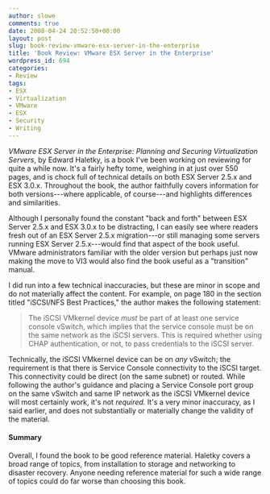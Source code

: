 ```yaml
---
author: slowe
comments: true
date: 2008-04-24 20:52:50+00:00
layout: post
slug: book-review-vmware-esx-server-in-the-enterprise
title: 'Book Review: VMware ESX Server in the Enterprise'
wordpress_id: 694
categories:
- Review
tags:
- ESX
- Virtualization
- VMware
- ESX
- Security
- Writing
---
```


_VMware ESX Server in the Enterprise: Planning and Securing Virtualization Servers_, by Edward Haletky, is a book I've been working on reviewing for quite a while now. It's a fairly hefty tome, weighing in at just over 550 pages, and is chock full of technical details on both ESX Server 2.5.x and ESX 3.0.x. Throughout the book, the author faithfully covers information for both versions---where applicable, of course---and highlights differences and similarities.

Although I personally found the constant "back and forth" between ESX Server 2.5.x and ESX 3.0.x to be distracting, I can easily see where readers fresh out of an ESX Server 2.5.x migration---or still managing some servers running ESX Server 2.5.x---would find that aspect of the book useful. VMware administrators familiar with the older version but perhaps just now making the move to VI3 would also find the book useful as a "transition" manual.

I did run into a few technical inaccuracies, but these are minor in scope and do not materially affect the content. For example, on page 180 in the section titled "iSCSI/NFS Best Practices," the author makes the following statement:

>The iSCSI VMkernel device _must_ be part of at least one service console vSwitch, which implies that the service console must be on the same network as the iSCSI servers. This is required whether using CHAP authentication, or not, to pass credentials to the iSCSI server.

Technically, the iSCSI VMkernel device can be on _any_ vSwitch; the requirement is that there is Service Console connectivity to the iSCSI target. This connectivity could be direct (on the same subnet) or routed. While following the author's guidance and placing a Service Console port group on the same vSwitch and same IP network as the iSCSI VMkernel device will most certainly work, it's not _required._ It's a very minor inaccuracy, as I said earlier, and does not substantially or materially change the validity of the material.

#### Summary

Overall, I found the book to be good reference material. Haletky covers a broad range of topics, from installation to storage and networking to disaster recovery. Anyone needing reference material for such a wide range of topics could do far worse than choosing this book.
